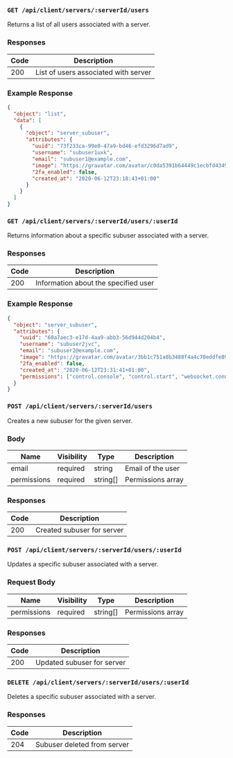 ### `GET /api/client/servers/:serverId/users`

Returns a list of all users associated with a server.

### Responses

| Code | Description                          |
| ---- | ------------------------------------ |
| 200  | List of users associated with server |

### Example Response

```json
{
  "object": "list",
  "data": [
    {
      "object": "server_subuser",
      "attributes": {
        "uuid": "73f233ca-99e0-47a9-bd46-efd3296d7ad9",
        "username": "subuser1uxk",
        "email": "subuser1@example.com",
        "image": "https://gravatar.com/avatar/c0da5391b64449c1ecbfd4349184377c",
        "2fa_enabled": false,
        "created_at": "2020-06-12T23:18:43+01:00"
      }
    }
  ]
}
```

### `GET /api/client/servers/:serverId/users/:userId`

Returns information about a specific subuser associated with a server.

### Responses

| Code | Description                          |
| ---- | ------------------------------------ |
| 200  | Information about the specified user |

### Example Response

```json
{
  "object": "server_subuser",
  "attributes": {
    "uuid": "60a7aec3-e17d-4aa9-abb3-56d944d204b4",
    "username": "subuser2jvc",
    "email": "subuser2@example.com",
    "image": "https://gravatar.com/avatar/3bb1c751a8b3488f4a4c70eddfe898d8",
    "2fa_enabled": false,
    "created_at": "2020-06-12T23:31:41+01:00",
    "permissions": ["control.console", "control.start", "websocket.connect"]
  }
}
```

### `POST /api/client/servers/:serverId/users`

Creates a new subuser for the given server.

### Body

| Name        | Visibility | Type     | Description       |
| ----------- | ---------- | -------- | ----------------- |
| email       | required   | string   | Email of the user |
| permissions | required   | string[] | Permissions array |

### Responses

| Code | Description                |
| ---- | -------------------------- |
| 200  | Created subuser for server |

### `POST /api/client/servers/:serverId/users/:userId`

Updates a specific subuser associated with a server.

### Request Body

| Name        | Visibility | Type     | Description       |
| ----------- | ---------- | -------- | ----------------- |
| permissions | required   | string[] | Permissions array |

### Responses

| Code | Description                |
| ---- | -------------------------- |
| 200  | Updated subuser for server |

### `DELETE /api/client/servers/:serverId/users/:userId`

Deletes a specific subuser associated with a server.

### Responses

| Code | Description                 |
| ---- | --------------------------- |
| 204  | Subuser deleted from server |
